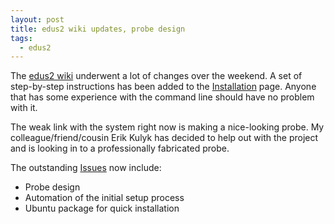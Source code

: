 ```yaml
---
layout: post
title: edus2 wiki updates, probe design
tags:
  - edus2
---
```

The [edus2 wiki](https://github.com/asclepius/edus2/wiki "github: edus2 wiki") underwent a lot of changes over the weekend.  A set of step-by-step instructions has been added to the [Installation](https://github.com/asclepius/edus2/wiki/Installation) page.  Anyone that has some experience with the command line should have no problem with it.

The weak link with the system right now is making a nice-looking probe.  My colleague/friend/cousin Erik Kulyk has decided to help out with the project and is looking in to a professionally fabricated probe.

The outstanding [Issues](https://github.com/asclepius/edus2/issues) now include:

* Probe design
* Automation of the initial setup process
* Ubuntu package for quick installation
